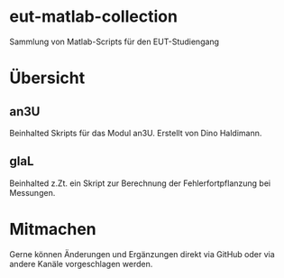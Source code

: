 # eut-matlab-collection
Sammlung von Matlab-Scripts für den EUT-Studiengang

# Übersicht

## an3U
Beinhalted Skripts für das Modul an3U.
Erstellt von Dino Haldimann.

## glaL
Beinhalted z.Zt. ein Skript zur Berechnung der Fehlerfortpflanzung bei Messungen.


# Mitmachen
Gerne können Änderungen und Ergänzungen direkt via GitHub oder via andere Kanäle vorgeschlagen werden.
